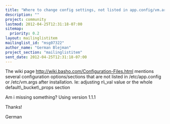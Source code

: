 ```yaml
---
title: "Where to change config settings, not listed in app.config/vm.args"
description: ""
project: community
lastmod: 2012-04-25T12:31:18-07:00
sitemap:
  priority: 0.2
layout: mailinglistitem
mailinglist_id: "msg07322"
author_name: "German Blejman"
project_section: "mailinglistitem"
sent_date: 2012-04-25T12:31:18-07:00
---
```



The wiki page http://wiki.basho.com/Configuration-Files.html mentions
several configuration options/sections that are not listed in
/etc/app.config or /etc/vm.args after installation.
Ie: adjusting n\\_val value or the whole default\\_bucket\\_props section

Am i missing something? Using version 1.1.1

Thanks!

German
